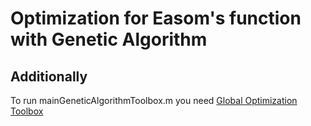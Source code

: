 # Optimization for Easom's function with Genetic Algorithm
## Additionally
To run mainGeneticAlgorithmToolbox.m you need [Global Optimization Toolbox](https://www.mathworks.com/products/global-optimization.html)
